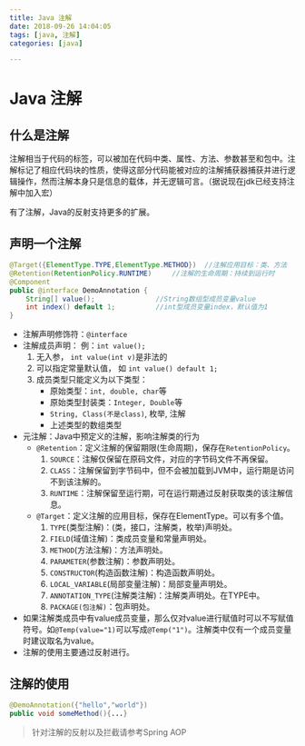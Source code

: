```yaml
---
title: Java 注解
date: 2018-09-26 14:04:05
tags: [java, 注解]
categories: [java]

---
```


# Java 注解
## 什么是注解
注解相当于代码的标签，可以被加在代码中类、属性、方法、参数甚至和包中。注解标记了相应代码块的性质，使得这部分代码能被对应的注解捕获器捕获并进行逻辑操作，然而注解本身只是信息的载体，并无逻辑可言。（据说现在jdk已经支持注解中加入宏）  

有了注解，Java的反射支持更多的扩展。
<!--more-->
## 声明一个注解
```java
@Target({ElementType.TYPE,ElementType.METHOD})	//注解应用目标：类、方法
@Retention(RetentionPolicy.RUNTIME)		//注解的生命周期：持续到运行时
@Component
public @interface DemoAnnotation {
    String[] value();				//String数组型成员变量value
    int index() default 1;			//int型成员变量index，默认值为1
}
```
* 注解声明修饰符：`@interface`
* 注解成员声明：    例：`int value();`
	1. 无入参， `int value(int v)`是非法的
	2. 可以指定常量默认值， 如 `int value() default 1;`
	3. 成员类型只能定义为以下类型：
		* 原始类型：`int, double, char`等
		* 原始类型封装类：`Integer, Double`等
		* `String, Class(不是class)`, 枚举, 注解
		* 上述类型的数组类型
* 元注解：Java中预定义的注解，影响注解类的行为
	*  `@Retention`：定义注解的保留期限(生命周期)，保存在`RetentionPolicy`。
		1. `SOURCE`：注解仅保留在原码文件，对应的字节码文件不再保留。
		2. `CLASS`：注解保留到字节码中，但不会被加载到JVM中，运行期是访问不到该注解的。
		3. `RUNTIME`：注解保留至运行期，可在运行期通过反射获取类的该注解信息。
	* `@Target`：定义注解的应用目标，保存在ElementType。可以有多个值。
		1. `TYPE`(类型注解)：(类，接口，注解类，枚举)声明处。
		2. `FIELD`(域值注解)：类成员变量和常量声明处。
		3. `METHOD`(方法注解)：方法声明处。
		4. `PARAMETER`(参数注解)：参数声明处。
		5. `CONSTRUCTOR`(构造函数注解)：构造函数声明处。
		6. `LOCAL_VARIABLE`(局部变量注解)：局部变量声明处。
		7. `ANNOTATION_TYPE`(注解类注解)：注解类声明处。在TYPE中。
		8. `PACKAGE(包注解)`：包声明处。
* 如果注解类成员中有value成员变量，那么仅对value进行赋值时可以不写赋值符号。如`@Temp(value="1)`可以写成`@Temp("1")`。注解类中仅有一个成员变量时建议取名为value。
* 注解的使用主要通过反射进行。

## 注解的使用
```java
@DemoAnnotation({"hello","world"})
public void someMethod(){...}
```
> 针对注解的反射以及拦截请参考Spring AOP